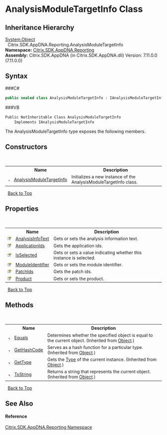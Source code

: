 # AnalysisModuleTargetInfo Class
 




## Inheritance Hierarchy
<a href="http://msdn2.microsoft.com/en-us/library/e5kfa45b" target="_blank">System.Object</a><br />&nbsp;&nbsp;Citrix.SDK.AppDNA.Reporting.AnalysisModuleTargetInfo<br />
**Namespace:**&nbsp;<a href="N_Citrix_SDK_AppDNA_Reporting">Citrix.SDK.AppDNA.Reporting</a><br />**Assembly:**&nbsp;Citrix.SDK.AppDNA (in Citrix.SDK.AppDNA.dll) Version: 7.11.0.0 (7.11.0.0)

## Syntax

###C#
```csharp
public sealed class AnalysisModuleTargetInfo : IAnalysisModuleTargetInfo
```

###VB
```vbnet
Public NotInheritable Class AnalysisModuleTargetInfo
	Implements IAnalysisModuleTargetInfo
```

The AnalysisModuleTargetInfo type exposes the following members.


## Constructors
&nbsp;<table><tr><th></th><th>Name</th><th>Description</th></tr><tr><td>![Public method](media/pubmethod.gif "Public method")</td><td><a href="M_Citrix_SDK_AppDNA_Reporting_AnalysisModuleTargetInfo__ctor">AnalysisModuleTargetInfo</a></td><td>
Initializes a new instance of the AnalysisModuleTargetInfo class.</td></tr></table>&nbsp;
<a href="#analysismoduletargetinfo-class">Back to Top</a>

## Properties
&nbsp;<table><tr><th></th><th>Name</th><th>Description</th></tr><tr><td>![Public property](media/pubproperty.gif "Public property")</td><td><a href="P_Citrix_SDK_AppDNA_Reporting_AnalysisModuleTargetInfo_AnalysisInfoText">AnalysisInfoText</a></td><td>
Gets or sets the analysis information text.</td></tr><tr><td>![Public property](media/pubproperty.gif "Public property")</td><td><a href="P_Citrix_SDK_AppDNA_Reporting_AnalysisModuleTargetInfo_ApplicationIds">ApplicationIds</a></td><td>
Gets the application ids.</td></tr><tr><td>![Public property](media/pubproperty.gif "Public property")</td><td><a href="P_Citrix_SDK_AppDNA_Reporting_AnalysisModuleTargetInfo_IsSelected">IsSelected</a></td><td>
Gets or sets a value indicating whether this instance is selected.</td></tr><tr><td>![Public property](media/pubproperty.gif "Public property")</td><td><a href="P_Citrix_SDK_AppDNA_Reporting_AnalysisModuleTargetInfo_ModuleIdentifier">ModuleIdentifier</a></td><td>
Gets or sets the module identifier.</td></tr><tr><td>![Public property](media/pubproperty.gif "Public property")</td><td><a href="P_Citrix_SDK_AppDNA_Reporting_AnalysisModuleTargetInfo_PatchIds">PatchIds</a></td><td>
Gets the patch ids.</td></tr><tr><td>![Public property](media/pubproperty.gif "Public property")</td><td><a href="P_Citrix_SDK_AppDNA_Reporting_AnalysisModuleTargetInfo_Product">Product</a></td><td>
Gets or sets the product.</td></tr></table>&nbsp;
<a href="#analysismoduletargetinfo-class">Back to Top</a>

## Methods
&nbsp;<table><tr><th></th><th>Name</th><th>Description</th></tr><tr><td>![Public method](media/pubmethod.gif "Public method")</td><td><a href="http://msdn2.microsoft.com/en-us/library/bsc2ak47" target="_blank">Equals</a></td><td>
Determines whether the specified object is equal to the current object.
 (Inherited from <a href="http://msdn2.microsoft.com/en-us/library/e5kfa45b" target="_blank">Object</a>.)</td></tr><tr><td>![Public method](media/pubmethod.gif "Public method")</td><td><a href="http://msdn2.microsoft.com/en-us/library/zdee4b3y" target="_blank">GetHashCode</a></td><td>
Serves as a hash function for a particular type.
 (Inherited from <a href="http://msdn2.microsoft.com/en-us/library/e5kfa45b" target="_blank">Object</a>.)</td></tr><tr><td>![Public method](media/pubmethod.gif "Public method")</td><td><a href="http://msdn2.microsoft.com/en-us/library/dfwy45w9" target="_blank">GetType</a></td><td>
Gets the <a href="http://msdn2.microsoft.com/en-us/library/42892f65" target="_blank">Type</a> of the current instance.
 (Inherited from <a href="http://msdn2.microsoft.com/en-us/library/e5kfa45b" target="_blank">Object</a>.)</td></tr><tr><td>![Public method](media/pubmethod.gif "Public method")</td><td><a href="http://msdn2.microsoft.com/en-us/library/7bxwbwt2" target="_blank">ToString</a></td><td>
Returns a string that represents the current object.
 (Inherited from <a href="http://msdn2.microsoft.com/en-us/library/e5kfa45b" target="_blank">Object</a>.)</td></tr></table>&nbsp;
<a href="#analysismoduletargetinfo-class">Back to Top</a>

## See Also


#### Reference
<a href="N_Citrix_SDK_AppDNA_Reporting">Citrix.SDK.AppDNA.Reporting Namespace</a><br />